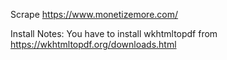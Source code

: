 Scrape https://www.monetizemore.com/

Install Notes:
  You have to install wkhtmltopdf from https://wkhtmltopdf.org/downloads.html
